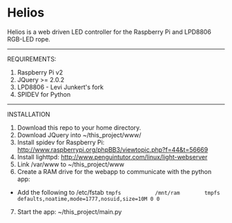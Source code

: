 Helios
==============

Helios is a web driven LED controller for the Raspberry Pi and LPD8806 RGB-LED rope.

---
REQUIREMENTS:

1. Raspberry Pi v2
2. JQuery >= 2.0.2
3. LPD8806 - Levi Junkert's fork
4. SPIDEV for Python

---
INSTALLATION

1. Download this repo to your home directory.
2. Download JQuery into ~/this_project/www/
3. Install spidev for Raspberry Pi: http://www.raspberrypi.org/phpBB3/viewtopic.php?f=44&t=56669
4. Install lighttpd: http://www.penguintutor.com/linux/light-webserver
5. Link /var/www to ~/this_project/www
6. Create a RAM drive for the webapp to communicate with the python app:
  - Add the following to /etc/fstab
``
tmpfs           /mnt/ram        tmpfs defaults,noatime,mode=1777,nosuid,size=10M 0 0
``
7. Start the app: ~/this_project/main.py

